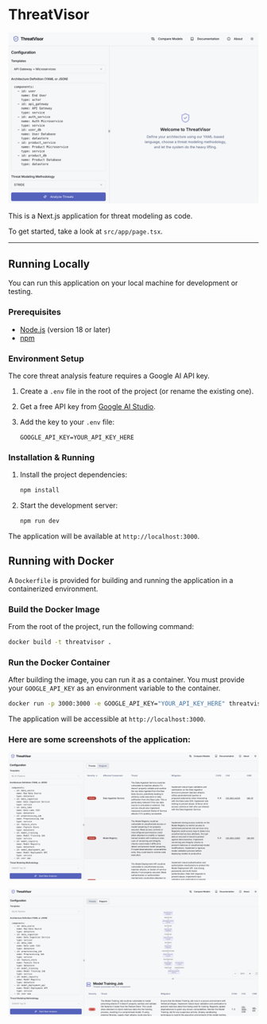 # ThreatVisor

![ThreatVisor UI](./Images/Image1.png)

This is a Next.js application for threat modeling as code.

To get started, take a look at `src/app/page.tsx`.

---

## Running Locally

You can run this application on your local machine for development or testing.

### Prerequisites

- [Node.js](https://nodejs.org/) (version 18 or later)
- [npm](https://www.npmjs.com/)

### Environment Setup

The core threat analysis feature requires a Google AI API key.

1.  Create a `.env` file in the root of the project (or rename the existing one).
2.  Get a free API key from [Google AI Studio](https://aistudio.google.com/app/apikey).
3.  Add the key to your `.env` file:

    ```
    GOOGLE_API_KEY=YOUR_API_KEY_HERE
    ```

### Installation & Running

1.  Install the project dependencies:

    ```bash
    npm install
    ```

2.  Start the development server:
    ```bash
    npm run dev
    ```

The application will be available at `http://localhost:3000`.

## Running with Docker

A `Dockerfile` is provided for building and running the application in a containerized environment.

### Build the Docker Image

From the root of the project, run the following command:

```bash
docker build -t threatvisor .
```

### Run the Docker Container

After building the image, you can run it as a container. You must provide your `GOOGLE_API_KEY` as an environment variable to the container.

```bash
docker run -p 3000:3000 -e GOOGLE_API_KEY="YOUR_API_KEY_HERE" threatvisor
```

The application will be accessible at `http://localhost:3000`.

### Here are some screenshots of the application:

![ThreatVisor Threats](./Images/Image2.png)

![ThreatVisor Diagram](./Images/Image3.png)

